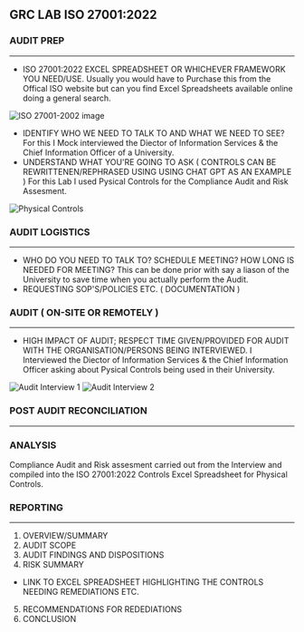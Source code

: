 ## GRC LAB ISO 27001:2022

### AUDIT PREP
__________

- ISO 27001:2022 EXCEL SPREADSHEET OR WHICHEVER FRAMEWORK YOU NEED/USE.
Usually you would have to Purchase this from the Offical ISO website but can you find Excel Spreadsheets available online doing a general search.

![ISO 27001-2002 image](https://github.com/user-attachments/assets/56fe047f-458e-4bf3-a59c-0e65490af273)


- IDENTIFY WHO WE NEED TO TALK TO AND WHAT WE NEED TO SEE?
  For this I Mock interviewed the Diector of Information Services & the Chief Information Officer of a University.
- UNDERSTAND WHAT YOU'RE GOING TO ASK ( CONTROLS CAN BE REWRITTENEN/REPHRASED USING USING CHAT GPT AS AN EXAMPLE )
  For this Lab I used Pysical Controls for the Compliance Audit and Risk Assesment.

![Physical Controls](https://github.com/user-attachments/assets/7e5894a0-e671-470e-9630-3b3742a1c955)


### AUDIT LOGISTICS
_______________

- WHO DO YOU NEED TO TALK TO? SCHEDULE MEETING? HOW LONG IS NEEDED FOR MEETING?
  This can be done prior with say a liason of the University to save time when you actually perform the Audit.
- REQUESTING SOP'S/POLICIES ETC. ( DOCUMENTATION )

### AUDIT ( ON-SITE OR REMOTELY )
_____________________________

- HIGH IMPACT OF AUDIT; RESPECT TIME GIVEN/PROVIDED FOR AUDIT WITH THE ORGANISATION/PERSONS BEING INTERVIEWED.
  I Interviewed the Diector of Information Services & the Chief Information Officer asking about Pysical Controls being used in their University.

![Audit Interview 1](https://github.com/user-attachments/assets/e4946fc7-2990-40e6-a33a-3ef3f2db2f3f)
![Audit Interview 2](https://github.com/user-attachments/assets/b6ce8aa2-5d90-4eb5-8f8c-42c107f10ee9)


### POST AUDIT RECONCILIATION
_________________________

### ANALYSIS
Compliance Audit and Risk assesment carried out from the Interview and compiled into the ISO 27001:2022 Controls Excel Spreadsheet for Physical Controls.




### REPORTING
_________

1. OVERVIEW/SUMMARY
2. AUDIT SCOPE
3. AUDIT FINDINGS AND DISPOSITIONS
4. RISK SUMMARY
- LINK TO EXCEL SPREADSHEET HIGHLIGHTING THE CONTROLS NEEDING REMEDIATIONS ETC. 
5. RECOMMENDATIONS FOR REDEDIATIONS
6. CONCLUSION

